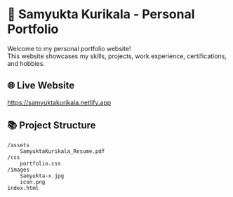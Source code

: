 # 📄 Samyukta Kurikala - Personal Portfolio

Welcome to my personal portfolio website!  
This website showcases my skills, projects, work experience, certifications, and hobbies.

## 🌐 Live Website

https://samyuktakurikala.netlify.app

## 📚 Project Structure

```
/assets
    SamyuktaKurikala_Resume.pdf
/css
    portfolio.css
/images
    Samyukta-x.jpg
    icon.png
index.html
```
